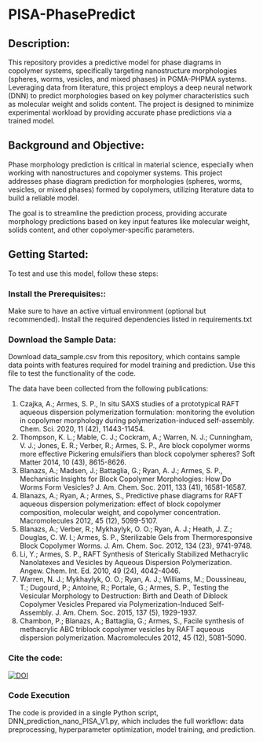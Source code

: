 # PISA-PhasePredict

## Description:
This repository provides a predictive model for phase diagrams in copolymer systems, specifically targeting nanostructure morphologies (spheres, worms, vesicles, and mixed phases) in PGMA-PHPMA systems. Leveraging data from literature, this project employs a deep neural network (DNN) to predict morphologies based on key polymer characteristics such as molecular weight and solids content. The project is designed to minimize experimental workload by providing accurate phase predictions via a trained model.

## Background and Objective:
Phase morphology prediction is critical in material science, especially when working with nanostructures and copolymer systems. This project addresses phase diagram prediction for morphologies (spheres, worms, vesicles, or mixed phases) formed by copolymers, utilizing literature data to build a reliable model.

The goal is to streamline the prediction process, providing accurate morphology predictions based on key input features like molecular weight, solids content, and other copolymer-specific parameters.

## Getting Started:
To test and use this model, follow these steps:

### Install the Prerequisites::
Make sure to have an active virtual environment (optional but recommended).
Install the required dependencies listed in requirements.txt


### Download the Sample Data:
Download data_sample.csv from this repository, which contains sample data points with features required for model training and prediction. Use this file to test the functionality of the code.

The data have been collected from the following publications:

1.	Czajka, A.; Armes, S. P., In situ SAXS studies of a prototypical RAFT aqueous dispersion polymerization formulation: monitoring the evolution in copolymer morphology during polymerization-induced self-assembly. Chem. Sci. 2020, 11 (42), 11443-11454.
2.	Thompson, K. L.;  Mable, C. J.;  Cockram, A.;  Warren, N. J.;  Cunningham, V. J.;  Jones, E. R.;  Verber, R.; Armes, S. P., Are block copolymer worms more effective Pickering emulsifiers than block copolymer spheres? Soft Matter 2014, 10 (43), 8615-8626.
3.	Blanazs, A.;  Madsen, J.;  Battaglia, G.;  Ryan, A. J.; Armes, S. P., Mechanistic Insights for Block Copolymer Morphologies: How Do Worms Form Vesicles? J. Am. Chem. Soc. 2011, 133 (41), 16581-16587.
4.	Blanazs, A.;  Ryan, A.; Armes, S., Predictive phase diagrams for RAFT aqueous dispersion polymerization: effect of block copolymer composition, molecular weight, and copolymer concentration. Macromolecules 2012, 45 (12), 5099-5107.
5.	Blanazs, A.;  Verber, R.;  Mykhaylyk, O. O.;  Ryan, A. J.;  Heath, J. Z.;  Douglas, C. W. I.; Armes, S. P., Sterilizable Gels from Thermoresponsive Block Copolymer Worms. J. Am. Chem. Soc. 2012, 134 (23), 9741-9748.
6.	Li, Y.; Armes, S. P., RAFT Synthesis of Sterically Stabilized Methacrylic Nanolatexes and Vesicles by Aqueous Dispersion Polymerization. Angew. Chem. Int. Ed. 2010, 49 (24), 4042-4046.
7.	Warren, N. J.;  Mykhaylyk, O. O.;  Ryan, A. J.;  Williams, M.;  Doussineau, T.;  Dugourd, P.;  Antoine, R.;  Portale, G.; Armes, S. P., Testing the Vesicular Morphology to Destruction: Birth and Death of Diblock Copolymer Vesicles Prepared via Polymerization-Induced Self-Assembly. J. Am. Chem. Soc. 2015, 137 (5), 1929-1937.
8.	Chambon, P.;  Blanazs, A.;  Battaglia, G.; Armes, S., Facile synthesis of methacrylic ABC triblock copolymer vesicles by RAFT aqueous dispersion polymerization. Macromolecules 2012, 45 (12), 5081-5090.

### Cite the code: 
[![DOI](https://zenodo.org/badge/887578376.svg)](https://doi.org/10.5281/zenodo.14143425)




### Code Execution
The code is provided in a single Python script, DNN_prediction_nano_PISA_V1.py, which includes the full workflow: data preprocessing, hyperparameter optimization, model training, and prediction.
